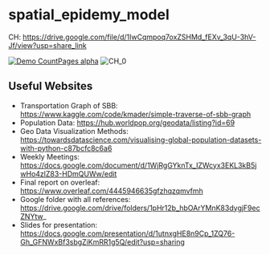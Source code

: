 # spatial_epidemy_model
CH:
https://drive.google.com/file/d/1IwCqmpoq7oxZSHMd_fEXv_3qU-3hV-Jf/view?usp=share_link

[![Demo CountPages alpha](https://share.gifyoutube.com/KzB6Gb.gif)](https://www.youtube.com/watch?v=ek1j272iAmc)
![CH_0](https://user-images.githubusercontent.com/56004270/207816265-5d77ae9a-8dac-4894-8463-af22d5cacbda.png)

## Useful Websites
* Transportation Graph of SBB: https://www.kaggle.com/code/kmader/simple-traverse-of-sbb-graph
* Population Data: https://hub.worldpop.org/geodata/listing?id=69
* Geo Data Visualization Methods: https://towardsdatascience.com/visualising-global-population-datasets-with-python-c87bcfc8c6a6
* Weekly Meetings: https://docs.google.com/document/d/1WjRgGYknTx_IZWcyx3EKL3kB5jwHo4zlZ83-HDmQUWw/edit
* Final report on overleaf: https://www.overleaf.com/4445946635gfzhqzqmvfmh
* Google folder with all references: https://drive.google.com/drive/folders/1pHr12b_hbOArYMnK83dygjF9ecZNYtw_
* Slides for presentation: https://docs.google.com/presentation/d/1utnxgHE8n9Cp_1ZQ76-Gh_GFNWxBf3sbgZiKmRR1g5Q/edit?usp=sharing
